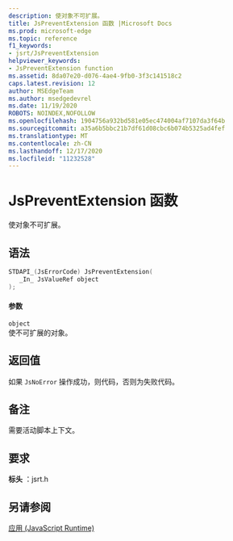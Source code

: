 ```yaml
---
description: 使对象不可扩展。
title: JsPreventExtension 函数 |Microsoft Docs
ms.prod: microsoft-edge
ms.topic: reference
f1_keywords:
- jsrt/JsPreventExtension
helpviewer_keywords:
- JsPreventExtension function
ms.assetid: 8da07e20-d076-4ae4-9fb0-3f3c141518c2
caps.latest.revision: 12
author: MSEdgeTeam
ms.author: msedgedevrel
ms.date: 11/19/2020
ROBOTS: NOINDEX,NOFOLLOW
ms.openlocfilehash: 1904756a932bd581e05ec474004af7107da3f64b
ms.sourcegitcommit: a35a6b5bbc21b7df61d08cbc6b074b5325ad4fef
ms.translationtype: MT
ms.contentlocale: zh-CN
ms.lasthandoff: 12/17/2020
ms.locfileid: "11232528"
---
```

# JsPreventExtension 函数

使对象不可扩展。  
  
## 语法  
  
```cpp  
STDAPI_(JsErrorCode) JsPreventExtension(  
   _In_ JsValueRef object  
);  
```  
  
#### 参数  
 `object`  
 使不可扩展的对象。  
  
## 返回值  
 如果 `JsNoError` 操作成功，则代码，否则为失败代码。  
  
## 备注  
 需要活动脚本上下文。  
  
## 要求  
 **标头** ：jsrt.h  
  
## 另请参阅  
 [应用 (JavaScript Runtime)](../chakra-hosting/reference-javascript-runtime.md)
